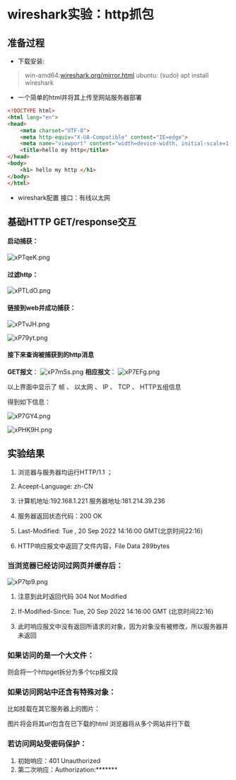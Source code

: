 # wireshark实验：http抓包

## 准备过程
- 下载安装:
> win-amd64:[wireshark.org/mirror.html](wireshark.org/mirror.html)
> ubuntu: (sudo) apt install wireshark

- 一个简单的html并将其上传至网站服务器部署
```html
<!DOCTYPE html>
<html lang="en">
<head>
    <meta charset="UTF-8">
    <meta http-equiv="X-UA-Compatible" content="IE=edge">
    <meta name="viewport" content="width=device-width, initial-scale=1.0">
    <title>hello my http</title>
</head>
<body>
    <h1> hello my http </h1>
</body>
</html>
```

- wireshark配置
接口：有线以太网


## 基础HTTP GET/response交互

#### 启动捕获：
![xPTqeK.png](https://s1.ax1x.com/2022/09/20/xPTqeK.png)


#### 过滤http：
![xPTLdO.png](https://s1.ax1x.com/2022/09/20/xPTLdO.png)


#### 链接到web并成功捕获：
![xPTvJH.png](https://s1.ax1x.com/2022/09/20/xPTvJH.png)


![xP79yt.png](https://s1.ax1x.com/2022/09/20/xP79yt.png)

#### 接下来查询被捕获到的http消息

**GET报文**：
![xP7mSs.png](https://s1.ax1x.com/2022/09/20/xP7mSs.png)
**相应报文**：
![xP7EFg.png](https://s1.ax1x.com/2022/09/20/xP7EFg.png)

以上界面中显示了 帧 、 以太网 、 IP 、 TCP 、 HTTP五组信息

得到如下信息：

![xP7GY4.png](https://s1.ax1x.com/2022/09/20/xP7GY4.png)

![xPHK9H.png](https://s1.ax1x.com/2022/09/20/xPHK9H.png)

## 实验结果
1. 浏览器与服务器均运行HTTP/1.1 ； 

2. Aceept-Language: zh-CN

3. 计算机地址:192.168.1.221 服务器地址:181.214.39.236

4. 服务器返回状态代码：200 OK

5. Last-Modified: Tue , 20 Sep 2022 14:16:00 GMT(北京时间22:16)

6. HTTP响应报文中返回了文件内容，File Data 289bytes

### **当浏览器已经访问过网页并缓存后：**

![xP7tp9.png](https://s1.ax1x.com/2022/09/20/xP7tp9.png)
1. 注意到此时返回代码 304 Not Modified


2. If-Modified-Since: Tue, 20 Sep 2022 14:16:00 GMT (北京时间22:16)

3. 此时响应报文中没有返回所请求的对象，因为对象没有被修改，所以服务器并未返回


### **如果访问的是一个大文件：**

则会将一个httpget拆分为多个tcp报文段

### **如果访问网站中还含有特殊对象：**
比如挂载在其它服务器上的图片：

图片将会将其url包含在已下载的html
浏览器将从多个网站并行下载

### **若访问网站受密码保护：**

1. 初始响应：401 Unauthorized
2. 第二次响应：Authorization:*******